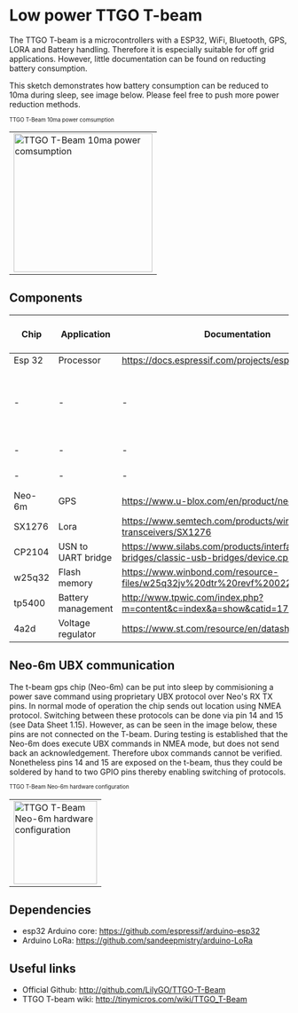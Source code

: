 # Low power TTGO T-beam 

The TTGO T-beam is a microcontrollers with a ESP32, WiFi, Bluetooth, GPS, LORA and Battery handling. Therefore it is especially suitable for off grid applications. However, little documentation can be found on reducting battery consumption.

This sketch demonstrates how battery consumption can be reduced to 10ma during sleep, see image below. Please feel free to push more power reduction methods.

<table class="image">
  <tr><td><img src="https://joep.space/img/ttgo_t-beam_power-consumption_2.jpg" width="250" alt="TTGO T-Beam 10ma power comsumption"/></td></tr>
  <figcaption align="bottom"><sub><sup>TTGO T-Beam 10ma power comsumption</sup></sub></figcaption>
</table>

## Components
| Chip        | Application   | Documentation                                                            | Power reduction methods  |
| ----------- |-------------  | ------------                                                             |-------                   |
| Esp 32      | Processor     | <https://docs.espressif.com/projects/esp-idf/en/latest/>                 | Deep sleep               |
| -           |      -        |                           -                                              | Power-down of RTC peripherals and memories  |
| -           |      -        |                           -                                              | GPIO isolation            |
| -           |      -        |                           -                                              | LED 14 low                |
| Neo-6m      | GPS           | <https://www.u-blox.com/en/product/neo-6-series>                         | Power Save Mode           |
| SX1276      | Lora          | <https://www.semtech.com/products/wireless-rf/lora-transceivers/SX1276>  | Sleep mode                | 
| CP2104      | USN to UART bridge | <https://www.silabs.com/products/interface/usb-bridges/classic-usb-bridges/device.cp2104> | TODO/not possible |
| w25q32 | Flash memory       | <https://www.winbond.com/resource-files/w25q32jv%20dtr%20revf%2002242017.pdf> | TODO/not possible |
| tp5400 | Battery management | <http://www.tpwic.com/index.php?m=content&c=index&a=show&catid=172&id=71> | TODO/not possible |
| 4a2d   | Voltage regulator  | <https://www.st.com/resource/en/datasheet/ld3985.pdf> | TODO/not possible |

## Neo-6m UBX communication
The t-beam gps chip (Neo-6m) can be put into sleep by commisioning a power save command using proprietary UBX protocol over Neo's RX TX pins. In normal mode of operation the chip sends out location using NMEA protocol. Switching between these protocols can be done via pin 14 and 15 (see Data Sheet 1.15). However, as can be seen in the image below, these pins are not connected on the T-beam. During testing is established that  the Neo-6m does execute UBX commands in NMEA mode, but does not send back an acknowledgement. Therefore ubox commands cannot be verified. Nonetheless pins 14 and 15 are exposed on the t-beam, thus they could be soldered by hand to two GPIO pins thereby enabling switching of protocols.
<table class="image">
  <tr><td><img src="https://joep.space/img/t-beam_neo.jpg" width="150" alt="TTGO T-Beam Neo-6m hardware configuration"/></td></tr>
  <figcaption align="bottom"><sub><sup>TTGO T-Beam Neo-6m hardware configuration</sup></sub></figcaption>
</table>

## Dependencies
* esp32 Arduino core: <https://github.com/espressif/arduino-esp32>
* Arduino LoRa: <https://github.com/sandeepmistry/arduino-LoRa>
## Useful links
* Official Github: <http://github.com/LilyGO/TTGO-T-Beam>
* TTGO T-beam wiki: <http://tinymicros.com/wiki/TTGO_T-Beam>
